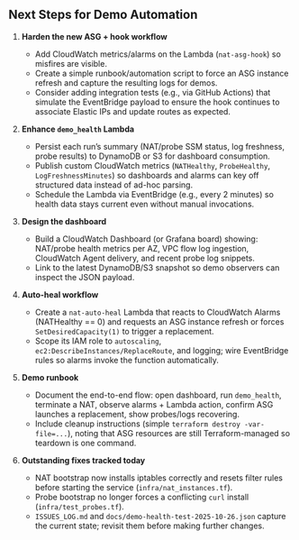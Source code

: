 ## Next Steps for Demo Automation

1. **Harden the new ASG + hook workflow**
   - Add CloudWatch metrics/alarms on the Lambda (`nat-asg-hook`) so misfires are visible.
   - Create a simple runbook/automation script to force an ASG instance refresh and capture the resulting logs for demos.
   - Consider adding integration tests (e.g., via GitHub Actions) that simulate the EventBridge payload to ensure the hook continues to associate Elastic IPs and update routes as expected.

2. **Enhance `demo_health` Lambda**
   - Persist each run’s summary (NAT/probe SSM status, log freshness, probe results) to DynamoDB or S3 for dashboard consumption.
   - Publish custom CloudWatch metrics (`NATHealthy`, `ProbeHealthy`, `LogFreshnessMinutes`) so dashboards and alarms can key off structured data instead of ad-hoc parsing.
   - Schedule the Lambda via EventBridge (e.g., every 2 minutes) so health data stays current even without manual invocations.

3. **Design the dashboard**
   - Build a CloudWatch Dashboard (or Grafana board) showing: NAT/probe health metrics per AZ, VPC flow log ingestion, CloudWatch Agent delivery, and recent probe log snippets.
   - Link to the latest DynamoDB/S3 snapshot so demo observers can inspect the JSON payload.

4. **Auto-heal workflow**
   - Create a `nat-auto-heal` Lambda that reacts to CloudWatch Alarms (NATHealthy == 0) and requests an ASG instance refresh or forces `SetDesiredCapacity(1)` to trigger a replacement.
   - Scope its IAM role to `autoscaling`, `ec2:DescribeInstances/ReplaceRoute`, and logging; wire EventBridge rules so alarms invoke the function automatically.

5. **Demo runbook**
   - Document the end-to-end flow: open dashboard, run `demo_health`, terminate a NAT, observe alarms + Lambda action, confirm ASG launches a replacement, show probes/logs recovering.
   - Include cleanup instructions (simple `terraform destroy -var-file=...`), noting that ASG resources are still Terraform-managed so teardown is one command.

6. **Outstanding fixes tracked today**
   - NAT bootstrap now installs iptables correctly and resets filter rules before starting the service (`infra/nat_instances.tf`).
   - Probe bootstrap no longer forces a conflicting `curl` install (`infra/test_probes.tf`).
   - `ISSUES_LOG.md` and `docs/demo-health-test-2025-10-26.json` capture the current state; revisit them before making further changes.
